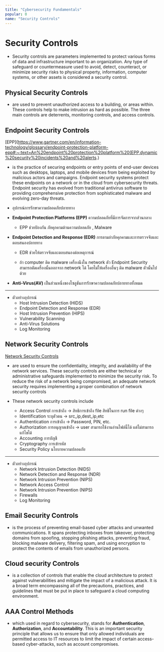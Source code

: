 ```yaml
---
title: "Cybersecurity Fundamentals"
popular: 0
name: "Security Controls"
---
```


# Security Controls

- Security controls are parameters implemented to protect
  various forms of data and infrastructure important to an
  organization. Any type of safeguard or countermeasure used to
  avoid, detect, counteract, or minimize security risks to physical
  property, information, computer systems, or other assets is
  considered a security control.

## Physical Security Controls

- are used to prevent
  unauthorized access to a building, or areas within. These controls
  help to make intrusion as hard as possible. The three main
  controls are deterrents, monitoring controls, and access controls.

## Endpoint Security Controls

[EPP](https://www.gartner.com/en/information-technology/glossary/endpoint-protection-platform-epp#:~:text=An%20endpoint%20protection%20platform%20(EPP,dynamic%20security%20incidents%20and%20alerts.)

- is the practice of securing endpoints or
  entry points of end-user devices such as desktops, laptops, and
  mobile devices from being exploited by malicious actors and
  campaigns. Endpoint security systems protect these endpoints
  on a network or in the cloud from cybersecurity threats. Endpoint
  security has evolved from traditional antivirus software to
  providing comprehensive protection from sophisticated malware
  and evolving zero-day threats.

- อุปกรณ์การรักษาความปลอดภัยปลายทาง

- **Endpoint Protection Platforms (EPP)** ความปลอดภัยที่มีการจัดการจากส่วนกลาง

  - EPP ช่วยป้องกัน ภัยคุกคามด้านความปลอดภัย , Malware

- **Endpoint Detection and Response (EDR)** การตามล่าภัยคุกคามและการตรวจจับและตอบสนองปลายทาง

  - EDR ช่วยให้ตรวจจับและตอบสนองต่อเหตุการณ์

  - ถ้า computer ติด malware เครื่องนึงใน network ตัว Endpoint Security สามารถตัดเครื่องนั้นออกจาก network ได้ โดยไม่ให้เครื่องอื่นๆ ติด malware ตัวนั้นไปด้วย

- **Anti-Virus(AV)** เป็นส่วนหนึ่งของโซลูชันการรักษาความปลอดภัยปลายทางทั้งหมด

---

- ตัวอย่างอุปกรณ์
  - Host Intrusion Detection (HIDS)
  - Endpoint Detection and Response (EDR)
  - Host Intrusion Prevention (HIPS)
  - Vulnerability Scanning
  - Anti-Virus Solutions
  - Log Monitoring

## Network Security Controls

[Network Security Controls](https://info-savvy.com/network-security-controls/)

- are used to ensure the
  confidentiality, integrity, and availability of the network services.
  These security controls are either technical or administrative
  safeguards implemented to minimize the security risk. To reduce
  the risk of a network being compromised, an adequate network
  security requires implementing a proper combination of network
  security controls

- These network security controls include

  - Access Control การเข้าถึง -> สิทธิการเข้าถึง file สิทธิในการ run file ต่างๆ
  - Identification ระบุตัวตน -> src_ip,dest_ip,etc
  - Authentication การเข้าถึง -> Password, PIN, etc.
  - Authorization การอนุญาตเข้าถึง -> user สามารถใช้งานอ่านไฟล์นี้ได้ แต่ไม่สามารถแก้ไขได้
  - Accounting การบัญชี
  - Cryptography การเข้ารหัส
  - Security Policy นโยบายความปลอดภัย

---

- ตัวอย่างอุปกรณ์
  - Network Intrusion Detection (NIDS)
  - Network Detection and Response (NDR)
  - Network Intrusion Prevention (NIPS)
  - Network Access Control
  - Network Intrusion Prevention (NIPS)
  - Firewalls
  - Log Monitoring

## Email Security Controls

- is the process of preventing email-based
  cyber attacks and unwanted communications. It spans protecting
  inboxes from takeover, protecting domains from spoofing,
  stopping phishing attacks, preventing fraud, blocking malware
  delivery, filtering spam, and using encryption to protect the
  contents of emails from unauthorized persons.

## Cloud security Controls

- is a collection of controls that
  enable the cloud architecture to
  protect against vulnerabilities and
  mitigate the impact of a malicious
  attack. It is a broad term
  encompassing all of the
  precautions, practices, and
  guidelines that must be put in
  place to safeguard a cloud
  computing environment.

## AAA Control Methods

- which used in regard to cybersecurity, stands for
  **Authentication**, **Authorization**, and **Accountability**.
  This is an important security principle that allows us to ensure
  that only allowed individuals are permitted access to IT resources
  to limit the impact of certain access-based cyber-attacks, such as
  account compromises.
